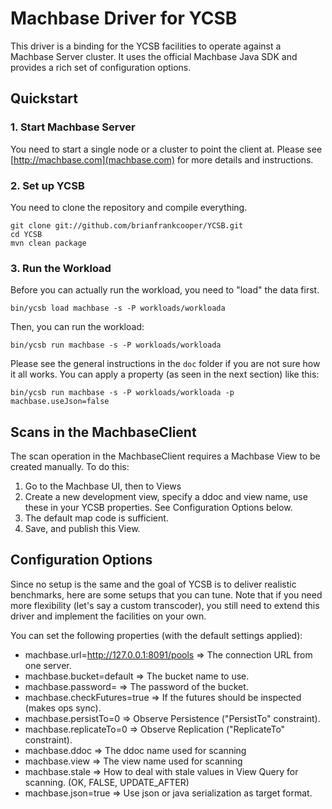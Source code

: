 <!--
Copyright (c) 2015 - 2016 YCSB contributors. All rights reserved.

Licensed under the Apache License, Version 2.0 (the "License"); you
may not use this file except in compliance with the License. You
may obtain a copy of the License at

http://www.apache.org/licenses/LICENSE-2.0

Unless required by applicable law or agreed to in writing, software
distributed under the License is distributed on an "AS IS" BASIS,
WITHOUT WARRANTIES OR CONDITIONS OF ANY KIND, either express or
implied. See the License for the specific language governing
permissions and limitations under the License. See accompanying
LICENSE file.
-->

# Machbase Driver for YCSB
This driver is a binding for the YCSB facilities to operate against a Machbase Server cluster. It uses the official Machbase Java SDK and provides a rich set of configuration options.

## Quickstart

### 1. Start Machbase Server
You need to start a single node or a cluster to point the client at. Please see [http://machbase.com](machbase.com) for more details and instructions.

### 2. Set up YCSB
You need to clone the repository and compile everything.

```
git clone git://github.com/brianfrankcooper/YCSB.git
cd YCSB
mvn clean package
```

### 3. Run the Workload
Before you can actually run the workload, you need to "load" the data first.

```
bin/ycsb load machbase -s -P workloads/workloada
```

Then, you can run the workload:

```
bin/ycsb run machbase -s -P workloads/workloada
```

Please see the general instructions in the `doc` folder if you are not sure how it all works. You can apply a property (as seen in the next section) like this:

```
bin/ycsb run machbase -s -P workloads/workloada -p machbase.useJson=false
```

## Scans in the MachbaseClient
The scan operation in the MachbaseClient requires a Machbase View to be created manually. To do this:

1. Go to the Machbase UI, then to Views
2. Create a new development view, specify a ddoc and view name, use these in your YCSB properties. See Configuration Options below.
3. The default map code is sufficient.
4. Save, and publish this View.

## Configuration Options
Since no setup is the same and the goal of YCSB is to deliver realistic benchmarks, here are some setups that you can tune. Note that if you need more flexibility (let's say a custom transcoder), you still need to extend this driver and implement the facilities on your own.

You can set the following properties (with the default settings applied):

 - machbase.url=http://127.0.0.1:8091/pools => The connection URL from one server.
 - machbase.bucket=default => The bucket name to use.
 - machbase.password= => The password of the bucket.
 - machbase.checkFutures=true => If the futures should be inspected (makes ops sync).
 - machbase.persistTo=0 => Observe Persistence ("PersistTo" constraint).
 - machbase.replicateTo=0 => Observe Replication ("ReplicateTo" constraint).
 - machbase.ddoc => The ddoc name used for scanning
 - machbase.view => The view name used for scanning
 - machbase.stale => How to deal with stale values in View Query for scanning. (OK, FALSE, UPDATE_AFTER)
 - machbase.json=true => Use json or java serialization as target format.

